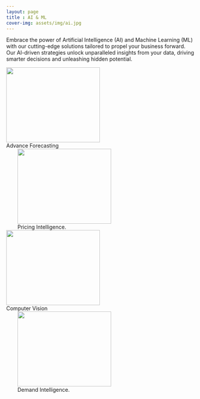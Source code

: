 ```yaml
---
layout: page
title : AI & ML
cover-img: assets/img/ai.jpg
---
```

Embrace the power of Artificial Intelligence (AI) and Machine Learning (ML) with our cutting-edge solutions tailored to propel your business forward.
Our AI-driven strategies unlock unparalleled insights from your data, driving smarter decisions and unleashing hidden potential.


<div class="row">
  <div class="column">
    <img src="https://github.com/DixitConsultingGroup/dixitconsultinggroup.github.io/blob/master/assets/img/Forecasting.jpg" width="250" height="200" />
    <figcaption> Advance Forecasting </figcaption>
  </div>
  <div class="column" style="margin-left: 30px;">
    <img src = "https://github.com/DixitConsultingGroup/dixitconsultinggroup.github.io/blob/master/assets/img/pricing.png" width="250" height="200" />
    <figcaption> Pricing Intelligence.</figcaption>
    </div>
  </div>

<div class="row">
  <div class="column">
    <img src="https://github.com/DixitConsultingGroup/dixitconsultinggroup.github.io/blob/master/assets/img/cvision.jpg" width="250" height="200" />
    <figcaption> Computer Vision </figcaption>
  </div>
  <div class="column" style="margin-left: 30px;">
    <img src = "https://github.com/DixitConsultingGroup/dixitconsultinggroup.github.io/blob/master/assets/img/demand%20forecasting.jpg" width="250" height="200" />
    <figcaption> Demand Intelligence.</figcaption>
    </div>
  </div>
